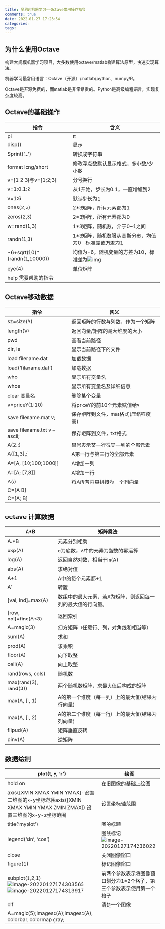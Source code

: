 ```yaml
---
title: 吴恩达机器学习——Octave常用操作指令
comments: true
date: 2022-01-27 17:23:54
categories:
tags:
---
```




## 为什么使用Octave

构建大规模机器学习项目，大多数使用octave/matlab构建算法原型，快速实现算法。

机器学习最常用语言：Octave（开源）/matlab/python、numpy/R。

Octave是开源免费的，而matlab是非常昂贵的。Python是高级编程语言，实现复杂度较高。



## Octave的基础操作



| 指令                         | 含义                                                         |
| ---------------------------- | ------------------------------------------------------------ |
| pi                           | π                                                            |
| disp()                       | 显示                                                         |
| Sprint(‘…’)                  | 转换成字符串                                                 |
| format long/short            | 修改浮点数默认显示格式，多小数/少小数                        |
| v=[1 2 3]与v=[1;2;3]         | 分号换行                                                     |
| v=1:0.1:2                    | 从1开始，步长为0.1，一直增加到2                              |
| v=1:6                        | 默认步长为1                                                  |
| ones(2,3)                    | 2*3矩阵，所有元素都为1                                       |
| zeros(2,3)                   | 2*3矩阵，所有元素都为0                                       |
| w=rand(1,3)                  | 1*3矩阵，随机数，介于0~1之间                                 |
| randn(1,3)                   | 1*3矩阵，随机数服从高斯分布，均值为0，标准差或方差为1        |
| -6+sqrt(10)*(randn(1,10000)) | 均值为-6，随机变量的方差为10，标准差为![img](file:///C:\Users\lenovo\AppData\Local\Temp\ksohtml22820\wps2.jpg) |
| eye(4)                       | 单位矩阵                                                     |
| help 需要帮助的指令          |                                                              |



## Octave移动数据

| 指令                        | 含义                                |
| --------------------------- | ----------------------------------- |
| sz=size(A)                  | 返回矩阵的行数与列数，作为一个矩阵  |
| length(V)                   | 返回向量/矩阵的最大维度的大小       |
| pwd                         | 查看当前路径                        |
| dir,   ls                   | 显示当前路径下的文件                |
| load filename.dat           | 加载数据                            |
| load(‘filaname.dat’)        | 加载数据                            |
| who                         | 显示所有变量名                      |
| whos                        | 显示所有变量名及详细信息            |
| clear 变量名                | 删除某个变量                        |
| v=priceY(1:10)              | 将priceY的前10个元素赋值给v         |
| save filename.mat v;        | 保存矩阵到文件，mat格式(压缩程度高) |
| save filename.txt v –ascii; | 保存矩阵到文件，txt格式             |
| A(2,:)                      | 冒号表示某一行或某一列的全部元素    |
| A([1,3],:)                  | A第一行与第三行的全部元素           |
| A=[A, [10;100;1000]]        | A增加一列                           |
| A=[A; [7,8]]                | A增加一行                           |
| A(:)                        | 将A所有内容拼接为一个列向量         |
| C=[A B]                     |                                     |
| C=[A; B]                    |                                     |



## octave 计算数据

| A*B                   | 矩阵乘法                                                    |
| --------------------- | ----------------------------------------------------------- |
| A.*B                  | 元素分别相乘                                                |
| exp(A)                | e为底数，A中的元素为指数的幂运算                            |
| log(A)                | 返回自然对数，相当于ln(A)                                   |
| abs(A)                | 求绝对值                                                    |
| A+1                   | A中的每个元素都+1                                           |
| A’                    | 转置                                                        |
| [val, ind]=max(A)     | 数组中的最大元素，若A为矩阵，则返回每一列的最大值的行向量。 |
| [row, col]=find(A<3)  | 返回索引                                                    |
| A=magic(3)            | 幻方矩阵（任意行、列，对角线和相当等）                      |
| sum(A)                | 求和                                                        |
| prod(A)               | 求乘积                                                      |
| floor(A)              | 向下取整                                                    |
| ceil(A)               | 向上取整                                                    |
| rand(rows, cols)      | 随机数                                                      |
| max(rand(3), rand(3)) | 两个随机数矩阵，求最大值后构成的矩阵                        |
| max(A, [], 1)         | A的第一个维度（每一列）上的最大值(结果为行向量)             |
| max(A, [], 2)         | A的第二个维度（每一行）上的最大值(结果为列向量)             |
| flipud(A)             | 矩阵垂直反转                                                |
| pinv(A)               | 逆矩阵                                                      |



## 数据绘制

| plot(t, y, ‘r’)                                              | 绘图                                                         |
| ------------------------------------------------------------ | ------------------------------------------------------------ |
| hold on                                                      | 在旧图像的基础上绘图                                         |
| axis([XMIN XMAX YMIN YMAX]) 设置二维图的x-y坐标范围axis([XMIN XMAX YMIN YMAX ZMIN ZMAX]) 设置三维图的x-y-z坐标范围 | 设置坐标轴范围                                               |
| title(‘myplot’)                                              | 图的标题                                                     |
| legend(‘sin’, ’cos’)                                         | 图线标记![image-20220127174236022](https://gitee.com/wieweicoding/kevinqimgs/raw/master/img/image-20220127174236022.png) |
| close                                                        | 关闭图像窗口                                                 |
| figure(1)                                                    | 标记图像窗口                                                 |
| subplot(1,2,1)![image-20220127174303565](https://gitee.com/wieweicoding/kevinqimgs/raw/master/img/image-20220127174303565.png) ![image-20220127174313917](https://gitee.com/wieweicoding/kevinqimgs/raw/master/img/image-20220127174313917.png) | 前两个参数表示将图像窗口划分为1*2个格子，第三个参数表示使用第一个格子 |
| clf                                                          | 清楚一个图像                                                 |
| A=magic(5);imagesc(A);imagesc(A), colorbar, colormap gray;   |                                                              |
